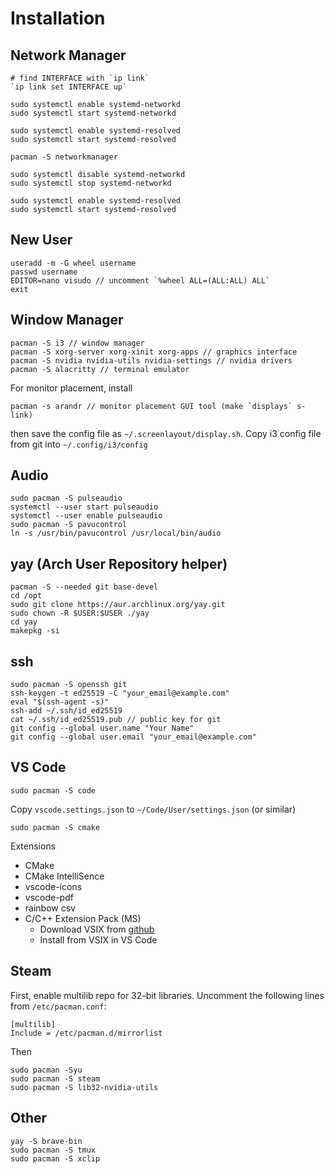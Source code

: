 # Installation

## Network Manager
```
# find INTERFACE with `ip link`
`ip link set INTERFACE up`

sudo systemctl enable systemd-networkd
sudo systemctl start systemd-networkd

sudo systemctl enable systemd-resolved
sudo systemctl start systemd-resolved

pacman -S networkmanager

sudo systemctl disable systemd-networkd
sudo systemctl stop systemd-networkd

sudo systemctl enable systemd-resolved
sudo systemctl start systemd-resolved
```

## New User
```
useradd -m -G wheel username
passwd username
EDITOR=nano visudo // uncomment `%wheel ALL=(ALL:ALL) ALL`
exit
```

## Window Manager
```
pacman -S i3 // window manager
pacman -S xorg-server xorg-xinit xorg-apps // graphics interface
pacman -S nvidia nvidia-utils nvidia-settings // nvidia drivers
pacman -S alacritty // terminal emulator
```

For monitor placement, install
```
pacman -s arandr // monitor placement GUI tool (make `displays` s-link)
```
then save the config file as `~/.screenlayout/display.sh`.
Copy i3 config file from git into `~/.config/i3/config`

## Audio
```
sudo pacman -S pulseaudio
systemctl --user start pulseaudio
systemctl --user enable pulseaudio
sudo pacman -S pavucontrol
ln -s /usr/bin/pavucontrol /usr/local/bin/audio
```

## yay (Arch User Repository helper)
```
pacman -S --needed git base-devel
cd /opt
sudo git clone https://aur.archlinux.org/yay.git
sudo chown -R $USER:$USER ./yay
cd yay
makepkg -si
```

## ssh
```
sudo pacman -S openssh git
ssh-keygen -t ed25519 -C "your_email@example.com"
eval "$(ssh-agent -s)"
ssh-add ~/.ssh/id_ed25519
cat ~/.ssh/id_ed25519.pub // public key for git
git config --global user.name "Your Name"
git config --global user.email "your_email@example.com"
```

## VS Code
```
sudo pacman -S code
```
Copy `vscode.settings.json` to `~/Code/User/settings.json` (or similar)
```
sudo pacman -S cmake
```
Extensions
  - CMake
  - CMake IntelliSence
  - vscode-icons
  - vscode-pdf
  - rainbow csv
  - C/C++ Extension Pack (MS)
      - Download VSIX from [github](https://github.com/microsoft/vscode-cpptools)
      - Install from VSIX in VS Code

## Steam
First, enable multilib repo for 32-bit libraries. Uncomment the following lines from `/etc/pacman.conf`:
```
[multilib]
Include = /etc/pacman.d/mirrorlist
```
Then
```
sudo pacman -Syu
sudo pacman -S steam
sudo pacman -S lib32-nvidia-utils
```

## Other
```
yay -S brave-bin
sudo pacman -S tmux
sudo pacman -S xclip
```
